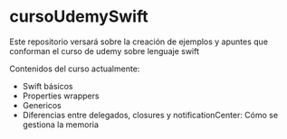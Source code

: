 # cursoUdemySwift
Este repositorio versará sobre la creación de ejemplos y apuntes que conforman el curso de udemy sobre lenguaje swift

Contenidos del curso actualmente:
- Swift básicos
- Properties wrappers
- Genericos
- Diferencias entre delegados, closures y notificationCenter: Cómo se 
gestiona la memoria 

